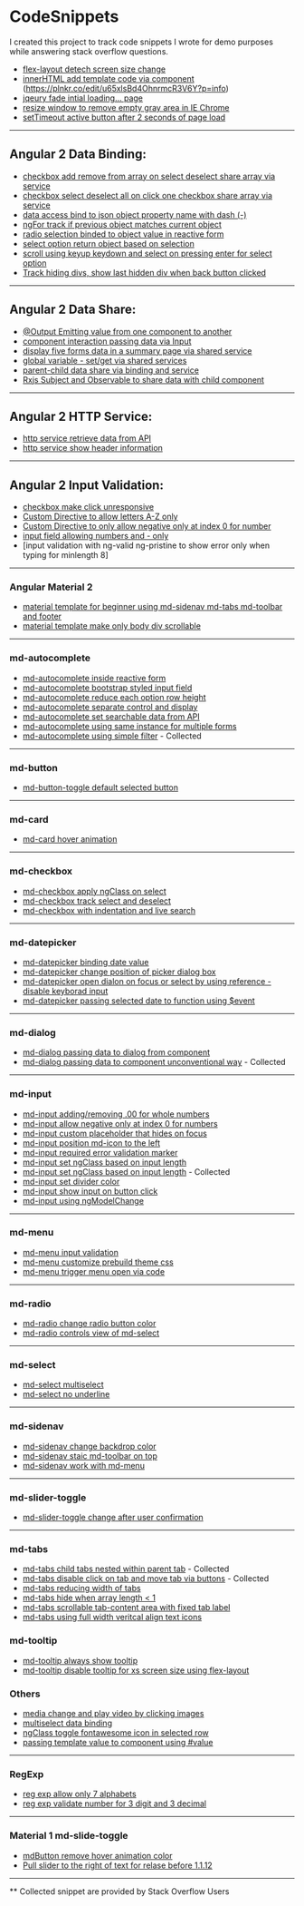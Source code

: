 # CodeSnippets
I created this project to track code snippets I wrote for demo purposes while answering stack overflow questions.

- [flex-layout detech screen size change](https://plnkr.co/edit/xwtwIJG1BYOhRuw8d63r?p=info)
- [innerHTML add template code via component](https://plnkr.co/edit/MFCcXqmOnj2oxPma6zPg?p=preview)
(https://plnkr.co/edit/u65xlsBd4OhnrmcR3V6Y?p=info)
- [jqeury fade intial loading... page](https://plnkr.co/edit/PMGdYRGgGd16MnexxfbW?p=preview)
- [resize window to remove empty gray area in IE Chrome](https://plnkr.co/edit/Uv0xrFap547BlQ3uvsry?p=info)
- [setTimeout active button after 2 seconds of page load](https://plnkr.co/edit/WBkHTStRTxtDLFCIAEzV?p=preview)

---
## Angular 2 Data Binding:
- [checkbox add remove from array on select deselect share array via service](https://plnkr.co/edit/Iib3XZeu27AqUFBFzRhW?p=info)
- [checkbox select deselect all on click one checkbox share array via service](https://plnkr.co/edit/LJifj1KofV0TzCJaF5np?p=info)
- [data access bind to json object property name with dash (-)](https://plnkr.co/edit/PGRKKYjaa1Z75xZ0eb6M?p=preview)
- [ngFor track if previous object matches current object](https://plnkr.co/edit/BvJyP3eExBw7rCB3UBCm?p=info)
- [radio selection binded to object value in reactive form](https://plnkr.co/edit/IdOAU9?p=info)
- [select option return object based on selection](https://plnkr.co/edit/IjpMjN?p=info)
- [scroll using keyup keydown and select on pressing enter for select option](https://plnkr.co/edit/6INJnv?p=info)
- [Track hiding divs, show last hidden div when back button clicked](https://plnkr.co/edit/ovPPIzIpHD6eGnumKEKH?p=info)

---
## Angular 2 Data Share:
- [@Output Emitting value from one component to another](https://plnkr.co/edit/0uinqdl3FlK7TrBGC9Ob?p=info)
- [component interaction passing data via Input](https://plnkr.co/edit/4dWdQ1yysolJoyDak26v?p=preview)
- [display five forms data in a summary page via shared service](https://plnkr.co/edit/FWoNtfE4ic3Hi6RdCMsc?p=info)
- [global variable - set/get via shared services](https://plnkr.co/edit/juF6ICGAqPbXkEHkBuFW?p=info)
- [parent-child data share via binding and service](https://plnkr.co/edit/RwNbVAuYpg90Wyazutei?p=info)
- [Rxjs Subject and Observable to share data with child component](https://plnkr.co/edit/JncNuE63jwQsYgImK2ba?p=info)

---
## Angular 2 HTTP Service:
- [http service retrieve data from API](https://plnkr.co/edit/malbXKcARC6yImn9irl8?p=preview)
- [http service show header information](https://plnkr.co/edit/MMly1tMo2ZOI2cIWqnit?p=preview)

---
## Angular 2 Input Validation:
- [checkbox make click unresponsive](https://plnkr.co/edit/vEwFi4m8KRcPqnf3ROSM?p=preview)
- [Custom Directive to allow letters A-Z only](https://plnkr.co/edit/2bPMSxDgQNToetCn0nII?p=info)
- [Custom Directive to only allow negative only at index 0 for number](https://plnkr.co/edit/ygncbydEqWKbdx4tFg0l?p=info)
- [input field allowing numbers and - only](https://plnkr.co/edit/j9fk99j9Kyq0LkrxHqPJ?p=info)
- [input validation with ng-valid ng-pristine to show error only when typing for minlength 8]

---
### Angular Material 2
- [material template for beginner using md-sidenav md-tabs md-toolbar and footer](https://plnkr.co/edit/EBSjqUIUka9koOCYoaU6?p=info)
- [material template make only body div scrollable](https://plnkr.co/edit/1lUuji?p=info)

---
### md-autocomplete

- [md-autocomplete inside reactive form](https://plnkr.co/edit/Hle6PV?p=preview)
- [md-autocomplete bootstrap styled input field](https://plnkr.co/edit/wTmnP0kZmtibsEbrtfq0?p=info)
- [md-autocomplete reduce each option row height](https://plnkr.co/edit/AX3kuK6HekrocFujors7?p=info)
- [md-autocomplete separate control and display](https://plnkr.co/edit/5wrr1YGxBzAFPj0sJgzT?p=info)
- [md-autocomplete set searchable data from API](https://plnkr.co/edit/aa2NNOHdKhB7n8iJcQbT?p=preview)
- [md-autocomplete using same instance for multiple forms](https://plnkr.co/edit/PHJkJpkgOXLTEWpDI3eX?p=info)
- [md-autocomplete using simple filter](https://plnkr.co/edit/gdbRkqlYP9vLHXMb8bUx?p=info) - Collected 

---
### md-button

- [md-button-toggle default selected button](https://plnkr.co/edit/MXGJlrv3n4SGCIvW8eoN?p=preview)

---
### md-card

- [md-card hover animation](https://plnkr.co/edit/7hgx0aoAIntWTSQhsyqI?p=preview)

---
### md-checkbox

- [md-checkbox apply ngClass on select](https://plnkr.co/edit/PCO52ReqnYsoWaHzKNA5?p=preview)
- [md-checkbox track select and deselect](https://plnkr.co/edit/kJiiYx2IubT7SMTqKBqZ?p=preview)
- [md-checkbox with indentation and live search](https://plnkr.co/edit/xnJjeM?p=info)

---
### md-datepicker

- [md-datepicker binding date value](https://plnkr.co/edit/ucGODHnqlaRi7IgoJNmt?p=preview)
- [md-datepicker change position of picker dialog box](https://plnkr.co/edit/pa7BHs?p=info)
- [md-datepicker open dialon on focus or select by using reference - disable keyborad input](https://plnkr.co/edit/sE8hFm7QL2OmfuSQ57yw?p=info)
- [md-datepicker passing selected date to function using $event](https://plnkr.co/edit/05yGj6Zbt4OYIfD3DcON?p=info)


---
### md-dialog

- [md-dialog passing data to dialog from component](https://plnkr.co/edit/a9RBS1?p=info)
- [md-dialog passing data to component unconventional way](https://plnkr.co/edit/XsQaUtcliGQpm928iDrw?p=preview) - Collected

---
### md-input

- [md-input adding/removing .00 for whole numbers](https://plnkr.co/edit/mrEcN7?p=preview)
- [md-input allow negative only at index 0 for numbers](https://plnkr.co/edit/mdNCuvm55YuLj847gveD?p=info)
- [md-input custom placeholder that hides on focus](https://plnkr.co/edit/8ZtMgM2WFiYTXHE91B0Q?p=preview)
- [md-input position md-icon to the left](https://plnkr.co/edit/ZWQ2XvVbF1TTxClE9W1o?p=info)
- [md-input required error validation marker](https://plnkr.co/edit/KCuvFH2iE4J70dWCyS6S?p=preview)
- [md-input set ngClass based on input length](https://plnkr.co/edit/SMAVc0weZ8wOhgct4DBb?p=info)
- [md-input set ngClass based on input length](https://plnkr.co/edit/Rj3yDy7nnagO2S4lJFiq?p=info) - Collected 
- [md-input set divider color](https://plnkr.co/edit/YXBeEXrJsZdLMiRm9FYM?p=preview)
- [md-input show input on button click](https://plnkr.co/edit/ULjeKzSqCpftPSiRIaJH?p=preview)
- [md-input using ngModelChange](https://plnkr.co/edit/SMAVc0weZ8wOhgct4DBb?p=info)

---
### md-menu

- [md-menu input validation](https://plnkr.co/edit/MXvrumvS5tfLW3okwFlL?p=info)
- [md-menu customize prebuild theme css](https://plnkr.co/edit/s91qeAlg3F3eexeFsjyK?p=preview)
- [md-menu trigger menu open via code](https://plnkr.co/edit/2RsFsWINTJZncAeyfBXu?p=preview)

---
### md-radio

- [md-radio change radio button color](https://plnkr.co/edit/Kicel64qp3bCz3it3wOn?p=info)
- [md-radio controls view of md-select](https://plnkr.co/edit/Pop6QZUVcxYi8ILr0yRZ?p=preview)

---
### md-select

- [md-select multiselect](https://plnkr.co/edit/8HuIDnlFHTHe56HC4jby?p=preview)
- [md-select no underline](https://plnkr.co/edit/B4HmhT?p=preview)

---
### md-sidenav

- [md-sidenav change backdrop color](https://plnkr.co/edit/sCSNQj?p=info)
- [md-sidenav staic md-toolbar on top](https://plnkr.co/edit/XiRo7lpy1coqcH4deynJ?p=preview)
- [md-sidenav work with md-menu](https://plnkr.co/edit/5enrfZHqxGaExhEEk3Fh?p=preview)

---
### md-slider-toggle

- [md-slider-toggle change after user confirmation](https://plnkr.co/edit/8oehVZ?p=preview)

---
### md-tabs

- [md-tabs child tabs nested within parent tab](https://plnkr.co/edit/k5vPuvUCO123Gu1iEr7T?p=preview) - Collected 
- [md-tabs disable click on tab and move tab via buttons](https://plnkr.co/edit/spMcC1wwEkSXmS4xrFio?p=info) - Collected
- [md-tabs reducing width of tabs](https://plnkr.co/edit/WiQPQX96FNckPkto4bK8?p=info)
- [md-tabs hide when array length < 1](https://plnkr.co/edit/mBNtjokqAfw2tHzUtRb3?p=preview)
- [md-tabs scrollable tab-content area with fixed tab label](https://plnkr.co/edit/e3QAYZMa92zbmDcALN3v?p=info)
- [md-tabs using full width veritcal align text icons](https://plnkr.co/edit/9gMN8jrpVwItULmafGGn?p=info)

### md-tooltip

- [md-tooltip always show tooltip](https://plnkr.co/edit/JP0mCkCCAdbayf7B7cT9?p=info)
- [md-tooltip disable tooltip for xs screen size using flex-layout](https://plnkr.co/edit/xwtwIJG1BYOhRuw8d63r?p=info)

### Others 

- [media change and play video by clicking images](https://plnkr.co/edit/brVk1VRsKQRD4NXPfBRl?p=info)
- [multiselect data binding](https://plnkr.co/edit/rzP1J0nPxh8yZ3DwfE38?p=preview)
- [ngClass toggle fontawesome icon in selected row](https://plnkr.co/edit/JynCa6TSMU4co47bsWf1?p=preview)
- [passing template value to component using #value](https://plnkr.co/edit/sACOMiRWRNPgciw7Eiiq?p=preview)

---
### RegExp
- [reg exp allow only 7 alphabets](https://plnkr.co/edit/xVgRba4nNCWZxfnSuRPa?p=preview)
- [reg exp validate number for 3 digit and 3 decimal](https://plnkr.co/edit/dQ8uWz3HRqpzGpacQAnZ?p=preview)

---
### Material 1 md-slide-toggle
- [mdButton remove hover animation color](https://codepen.io/nehal90/pen/bRjzgE)
- [Pull slider to the right of text for relase before 1.1.12](https://codepen.io/nehal90/pen/pwabyj)

---

** Collected snippet are provided by Stack Overflow Users

